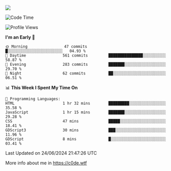 <a href="https://wakatime.com"><img src="https://wakatime.com/share/@c0dezin/b7f18a7c-ab3a-40b8-8bc7-b1b7bf71f1d6.svg" /></a>

<!--START_SECTION:waka-->
![Code Time](http://img.shields.io/badge/Code%20Time-47%20hrs%201%20min-blue)

![Profile Views](http://img.shields.io/badge/Profile%20Views-0-blue)

**I'm an Early 🐤** 

```text
🌞 Morning                47 commits          █░░░░░░░░░░░░░░░░░░░░░░░░   04.93 % 
🌆 Daytime                561 commits         ███████████████░░░░░░░░░░   58.87 % 
🌃 Evening                283 commits         ███████░░░░░░░░░░░░░░░░░░   29.70 % 
🌙 Night                  62 commits          ██░░░░░░░░░░░░░░░░░░░░░░░   06.51 % 
```


📊 **This Week I Spent My Time On** 

```text
💬 Programming Languages: 
HTML                     1 hr 32 mins        █████████░░░░░░░░░░░░░░░░   35.58 % 
JavaScript               1 hr 15 mins        ███████░░░░░░░░░░░░░░░░░░   29.28 % 
CSS                      47 mins             █████░░░░░░░░░░░░░░░░░░░░   18.41 % 
GDScript3                30 mins             ███░░░░░░░░░░░░░░░░░░░░░░   11.96 % 
GDScript                 8 mins              █░░░░░░░░░░░░░░░░░░░░░░░░   03.41 % 
```


 Last Updated on 24/06/2024 21:47:26 UTC
<!--END_SECTION:waka-->

More info about me in https://c0de.wtf
